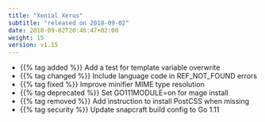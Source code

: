 ```yaml
---
title: "Xenial Xerus"
subtitle: "released on 2018-09-02"
date: 2018-09-02T20:46:47+02:00
weight: 15
version: v1.15
---
```


- {{% tag added %}} Add a test for template variable overwrite
- {{% tag changed %}} Include language code in REF_NOT_FOUND errors
- {{% tag fixed %}} Improve minifier MIME type resolution
- {{% tag deprecated %}} Set GO111MODULE=on for mage install
- {{% tag removed %}} Add instruction to install PostCSS when missing
- {{% tag security %}} Update snapcraft build config to Go 1.11



